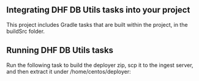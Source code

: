 
## Integrating DHF DB Utils tasks into your project
This project includes Gradle tasks that are built within the project, in the buildSrc folder.


## Running DHF DB Utils tasks

Run the following task to build the deployer zip, scp it to the ingest server, and then extract it under /home/centos/deployer:


